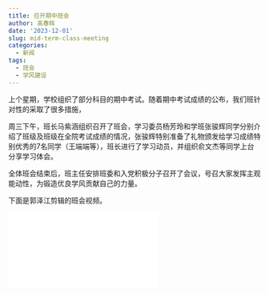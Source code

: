 ```yaml
---
title: 召开期中班会
author: 高春辉
date: '2023-12-01'
slug: mid-term-class-meeting
categories:
  - 新闻
tags:
  - 班会
  - 学风建设
---
```


上个星期，学校组织了部分科目的期中考试。随着期中考试成绩的公布，我们班针对性的采取了很多措施，

周三下午，班长马紫涵组织召开了班会，学习委员杨芳玲和学班张骏辉同学分别介绍了班级及班级在全院考试成绩的情况，张骏辉特别准备了礼物颁发给学习成绩特别优秀的7名同学（王端端等），班长进行了学习动员，并组织俞文杰等同学上台分享学习体会。

全体班会结束后，班主任安排班委和入党积极分子召开了会议，号召大家发挥主观能动性，为锻造优良学风贡献自己的力量。

下面是郭泽江剪辑的班会视频。

<iframe src="//player.bilibili.com/player.html?aid=835149619&bvid=BV1Mg4y1y7Fj&cid=1377756067&p=1" scrolling="no" border="0" frameborder="no" framespacing="0" allowfullscreen="true"> </iframe>